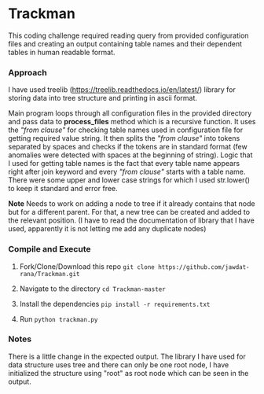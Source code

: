 # Trackman

This coding challenge required reading query from provided configuration files and creating an output containing table names and their dependent tables in human readable format.

### Approach
I have used treelib (https://treelib.readthedocs.io/en/latest/) library for storing data into tree structure and printing in ascii format.

Main program loops through all configuration files in the provided directory and pass data to **process_files** method which is a recursive function. It uses the _"from clause"_ for checking table names used in configuration file for getting required value string. It then splits the _"from clause"_ into tokens separated by spaces and checks if the tokens are in standard format (few anomalies were detected with spaces at the beginning of string). Logic that I used for getting table names is the fact that every table name appears right after join keyword and every _"from clause"_ starts with a table name. There were some upper and lower case strings for which I used str.lower() to keep it standard and error free.

**Note**
Needs to work on adding a node to tree if it already contains that node but for a different parent. For that, a new tree can be created and added to the relevant position. (I have to read the documentation of library that I have used, apparently it is not letting me add any duplicate nodes)

### Compile and Execute
1. Fork/Clone/Download this repo
`git clone https://github.com/jawdat-rana/Trackman.git`

2. Navigate to the directory
`cd Trackman-master`

3. Install the dependencies
`pip install -r requirements.txt`

4. Run `python trackman.py`

### Notes
There is a little change in the expected output. The library I have used for data structure uses tree and there can only be one root node, I have initialized the structure using "root" as root node which can be seen in the output. 